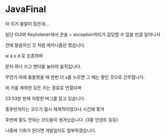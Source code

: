 JavaFinal
=========
아 이거 쓸말이 많은데...

일단 GUI와 Keylistener에서 콘솔 + exception처리가 감당할 수 없을 만큼 일어나서

전에 말씀하신 것 처럼 메커니즘만 짰습니다.

  w
a s d 로 조종하며

문자 하나 쓰고 엔터를 눌러야 움직입니다.

무언가 아래 충돌했을 때 한번 더 s를 누르면 그 때는 쌓인 것으로 간주합니다.

위 키를 제외한 모든 키는 종료로 연결되며

23:53분 현재 자잘한 버그를 잡고 있습니다.


중후반까지는 코드가 몹시 체계적이었으나 시간에 쫓겨 

후반에 말도 안되는 코드들이 생겨났습니다. (3중 인덴트 등등)


나중에 기회가 된다면 개발일지도 첨부하겠습니다.
